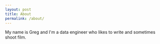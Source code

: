 ```yaml
---
layout: post
title: About
permalink: /about/
---
```


My name is Greg and I'm a data engineer who likes to write and sometimes shoot film.
